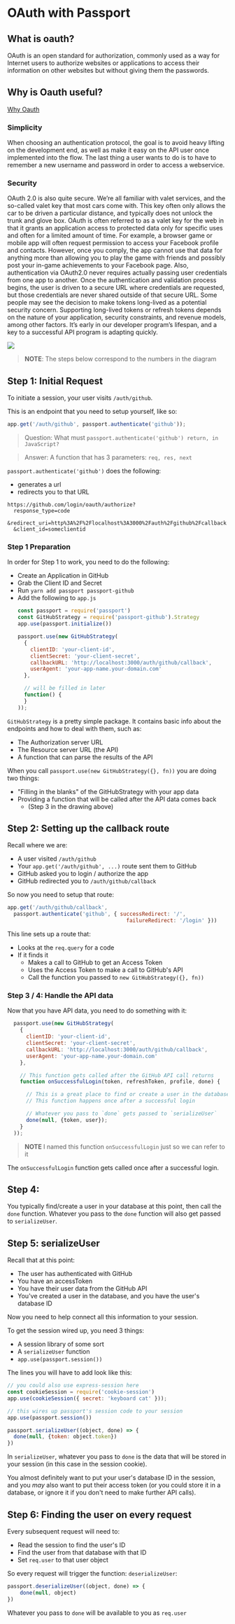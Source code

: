 # OAuth with Passport

## What is oauth?
OAuth is an open standard for authorization, commonly used as a way for Internet users to authorize websites or applications to access their information on other websites but without giving them the passwords.

## Why is Oauth useful?
[Why Oauth](https://www.mashery.com/blog/why-oauth-20)

### Simplicity
When choosing an authentication protocol, the goal is to avoid heavy lifting on the development end, as well as make it easy on the API user once implemented into the flow. The last thing a user wants to do is to have to remember a new username and password in order to access a webservice.

### Security
OAuth 2.0 is also quite secure. We’re all familiar with valet services, and the so-called valet key that most cars come with. This key often only allows the car to be driven a particular distance, and typically does not unlock the trunk and glove box. OAuth is often referred to as a valet key for the web in that it grants an application access to protected data only for specific uses and often for a limited amount of time. For example, a browser game or mobile app will often request permission to access your Facebook profile and contacts. However, once you comply, the app cannot use that data for anything more than allowing you to play the game with friends and possibly post your in-game achievements to your Facebook page. Also, authentication via OAuth2.0 never requires actually passing user credentials from one app to another. Once the authentication and validation process begins, the user is driven to a secure URL where credentials are requested, but those credentials are never shared outside of that secure URL. Some people may see the decision to make tokens long-lived as a potential security concern. Supporting long-lived tokens or refresh tokens depends on the nature of your application, security constraints, and revenue models, among other factors. It’s early in our developer program’s lifespan, and a key to a successful API program is adapting quickly.  

![](sequence-diagram.png)

> **NOTE**: The steps below correspond to the numbers in the diagram

## Step 1: Initial Request

To initiate a session, your user visits `/auth/github`.

This is an endpoint that you need to setup yourself, like so:

```js
app.get('/auth/github', passport.authenticate('github'));
```

> Question: What must `passport.authenticate('github') return, in JavaScript?`

> Answer: A function that has 3 parameters: `req, res, next`

`passport.authenticate('github')` does the following:

- generates a url
- redirects you to that URL

```
https://github.com/login/oauth/authorize?
  response_type=code
  &redirect_uri=http%3A%2F%2Flocalhost%3A3000%2Fauth%2Fgithub%2Fcallback
  &client_id=someclientid
```

### Step 1 Preparation

In order for Step 1 to work, you need to do the following:

- Create an Application in GitHub
- Grab the Client ID and Secret
- Run `yarn add passport passport-github`
- Add the following to `app.js`
  ```js
  const passport = require('passport')
  const GitHubStrategy = require('passport-github').Strategy
  app.use(passport.initialize())

  passport.use(new GitHubStrategy(
    {
      clientID: 'your-client-id',
      clientSecret: 'your-client-secret',
      callbackURL: 'http://localhost:3000/auth/github/callback',
      userAgent: 'your-app-name.your-domain.com'
    },

    // will be filled in later
    function() {
    }
  ));
  ```

`GitHubStrategy` is a pretty simple package.  It contains basic info about the endpoints and how to deal with them, such as:

- The Authorization server URL
- The Resource server URL (the API)
- A function that can parse the results of the API

When you call `passport.use(new GitHubStrategy({}, fn))` you are doing two things:

- "Filling in the blanks" of the GitHubStrategy with your app data
- Providing a function that will be called after the API data comes back
  - (Step 3 in the drawing above)

## Step 2: Setting up the callback route

Recall where we are:

- A user visited `/auth/github`
- Your `app.get('/auth/github', ...)` route sent them to GitHub
- GitHub asked you to login / authorize the app
- GitHub redirected you to `/auth/github/callback`

So now you need to setup that route:

```js
app.get('/auth/github/callback',
  passport.authenticate('github', { successRedirect: '/',
                                      failureRedirect: '/login' }))
```

This line sets up a route that:

- Looks at the `req.query` for a code
- If it finds it
  - Makes a call to GitHub to get an Access Token
  - Uses the Access Token to make a call to GitHub's API
  - Call the function you passed to `new GitHubStrategy({}, fn))`

### Step 3 / 4: Handle the API data

Now that you have API data, you need to do something with it:

```js
  passport.use(new GitHubStrategy(
    {
      clientID: 'your-client-id',
      clientSecret: 'your-client-secret',
      callbackURL: 'http://localhost:3000/auth/github/callback',
      userAgent: 'your-app-name.your-domain.com'
    },

    // This function gets called after the GitHub API call returns
    function onSuccessfulLogin(token, refreshToken, profile, done) {

      // This is a great place to find or create a user in the database
      // This function happens once after a successful login

      // Whatever you pass to `done` gets passed to `serializeUser`
      done(null, {token, user});
    }
  ));
```

> **NOTE** I named this function `onSuccessfulLogin` just so we can refer to it

The `onSuccessfulLogin` function gets called once after a successful login.  

## Step 4:  

You typically find/create a user in your database at this point, then call the `done` function.  Whatever you pass to the `done` function will also get passed to `serializeUser`.

## Step 5: serializeUser

Recall that at this point:

- The user has authenticated with GitHub
- You have an accessToken
- You have their user data from the GitHub API
- You've created a user in the database, and you have the user's database ID

Now you need to help connect all this information to your session.

To get the session wired up, you need 3 things:

- A session library of some sort
- A `serializeUser` function
- `app.use(passport.session())`

The lines you will have to add look like this:

```js
// you could also use express-session here
const cookieSession = require('cookie-session')
app.use(cookieSession({ secret: 'keyboard cat' }));

// this wires up passport's session code to your session
app.use(passport.session())

passport.serializeUser((object, done) => {
  done(null, {token: object.token})
})
```

In `serializeUser`, whatever you pass to `done` is the data that will be stored in your session (in this case in the session cookie).

You almost definitely want to put your user's database ID in the session, and you _may_ also want to put their access token (or you could store it in a database, or ignore it if you don't need to make further API calls).

## Step 6: Finding the user on every request

Every subsequent request will need to:

- Read the session to find the user's ID
- Find the user from that database with that ID
- Set `req.user` to that user object

So every request will trigger the function: `deserializeUser`:

```js
passport.deserializeUser((object, done) => {
    done(null, object)
})
```

Whatever you pass to `done` will be available to you as `req.user`
